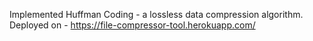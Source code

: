 Implemented Huffman Coding - a lossless data compression algorithm. 
Deployed on - https://file-compressor-tool.herokuapp.com/
